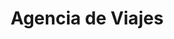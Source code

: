 ---
title: "Agencia de Viajes"
url: /quito/agencia-de-viajes-avenida-ladron-de-guevara/
shop: Reisebüro
---
